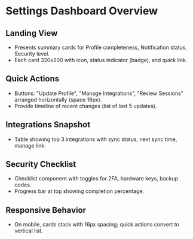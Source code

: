 # Settings Dashboard Overview

## Landing View
- Presents summary cards for Profile completeness, Notification status, Security level.
- Each card 320x200 with icon, status indicator (badge), and quick link.

## Quick Actions
- Buttons: "Update Profile", "Manage Integrations", "Review Sessions" arranged horizontally (space 16px).
- Provide timeline of recent changes (list of last 5 updates).

## Integrations Snapshot
- Table showing top 3 integrations with sync status, next sync time, manage link.

## Security Checklist
- Checklist component with toggles for 2FA, hardware keys, backup codes.
- Progress bar at top showing completion percentage.

## Responsive Behavior
- On mobile, cards stack with 16px spacing; quick actions convert to vertical list.

